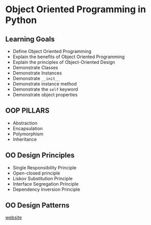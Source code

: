 # Object Oriented Programming in Python

## Learning Goals

- Define Object Oriented Programming
- Explain the benefits of Object Oriented Programming
- Explain the principles of Object-Oriented Design
- Demonstrate Classes 
- Demonstrate Instances 
- Demonstrate `__init__`
- Demonstrate instance method
- Demonstrate the `self` keyword 
- Demonstrate object properties

## OOP PILLARS

- Abstraction
- Encapsulation
- Polymorphism
- Inheritance

## OO Design Principles
- Single Responsibility Principle
- Open-closed principle
- Liskov Substitution Principle
- Interface Segregation Principle
- Dependency Inversion Principle

## OO Design Patterns
[website](https://refactoring.guru/design-patterns/python)